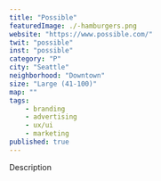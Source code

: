 ```yaml
---
title: "Possible"
featuredImage: ./-hamburgers.png
website: "https://www.possible.com/"
twit: "possible"
inst: "possible"
category: "P"
city: "Seattle"
neighborhood: "Downtown"
size: "Large (41-100)"
map: ""
tags:
    - branding
    - advertising
    - ux/ui
    - marketing
published: true
---
```


Description
